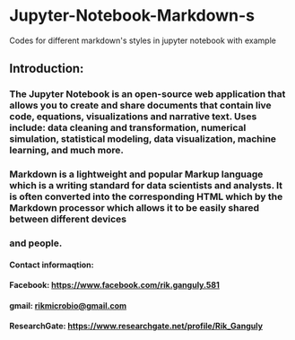 # Jupyter-Notebook-Markdown-s
Codes for different markdown's styles in jupyter notebook with example 
## Introduction: <br>

### The Jupyter Notebook is an open-source web application that allows you to create and share documents that contain live code, equations, visualizations and narrative text. Uses include: data cleaning and transformation, numerical simulation, statistical modeling, data visualization, machine learning, and much more. <br>

### Markdown is a lightweight and popular Markup language which is a writing standard for data scientists and analysts. It is often converted into the corresponding HTML which by the Markdown processor which allows it to be easily shared between different devices <br>
### and people. <br>
#### Contact informaqtion: <br>
#### Facebook: https://www.facebook.com/rik.ganguly.581 <br>
#### gmail: rikmicrobio@gmail.com <br>
#### ResearchGate: https://www.researchgate.net/profile/Rik_Ganguly
